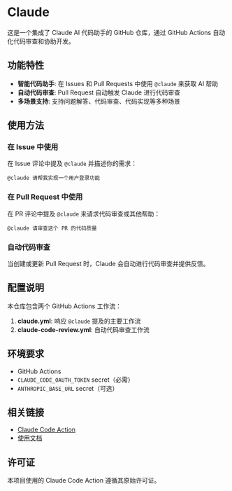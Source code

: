 # Claude

这是一个集成了 Claude AI 代码助手的 GitHub 仓库，通过 GitHub Actions 自动化代码审查和协助开发。

## 功能特性

- **智能代码助手**: 在 Issues 和 Pull Requests 中使用 `@claude` 来获取 AI 帮助
- **自动代码审查**: Pull Request 自动触发 Claude 进行代码审查
- **多场景支持**: 支持问题解答、代码审查、代码实现等多种场景

## 使用方法

### 在 Issue 中使用

在 Issue 评论中提及 `@claude` 并描述你的需求：

```
@claude 请帮我实现一个用户登录功能
```

### 在 Pull Request 中使用

在 PR 评论中提及 `@claude` 来请求代码审查或其他帮助：

```
@claude 请审查这个 PR 的代码质量
```

### 自动代码审查

当创建或更新 Pull Request 时，Claude 会自动进行代码审查并提供反馈。

## 配置说明

本仓库包含两个 GitHub Actions 工作流：

1. **claude.yml**: 响应 `@claude` 提及的主要工作流
2. **claude-code-review.yml**: 自动代码审查工作流

## 环境要求

- GitHub Actions
- `CLAUDE_CODE_OAUTH_TOKEN` secret（必需）
- `ANTHROPIC_BASE_URL` secret（可选）

## 相关链接

- [Claude Code Action](https://github.com/anthropics/claude-code-action)
- [使用文档](https://docs.claude.com/en/docs/claude-code)

## 许可证

本项目使用的 Claude Code Action 遵循其原始许可证。
